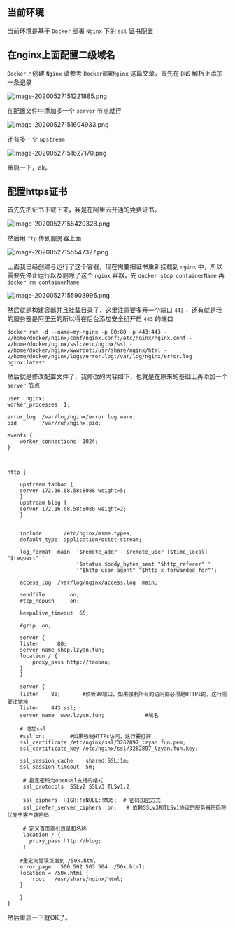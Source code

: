 ## 当前环境
当前环境是基于 `Docker` 部署 `Nginx` 下的 `ssl` 证书配置

## 在nginx上面配置二级域名

`Docker`上创建 `Nginx` 请参考 `Docker部署Nginx` 这篇文章，首先在 `DNS` 解析上添加一条记录

![image-20200527151221885.png](http://resource.lzyan.fun/lzyan_blog_system/2021_04_17/png/832922811960918016.png)

在配置文件中添加多一个 `server` 节点就行

![image-20200527151604933.png](http://resource.lzyan.fun/lzyan_blog_system/2021_04_17/png/832922887378698240.png)

还有多一个 `upstream`

![image-20200527151627170.png](http://resource.lzyan.fun/lzyan_blog_system/2021_04_17/png/832922976889339904.png)

重启一下，ok。

## 配置https证书

首先先把证书下载下来，我是在阿里云开通的免费证书。 

![image-20200527155420328.png](http://resource.lzyan.fun/lzyan_blog_system/2021_04_17/png/832923042756689920.png)

然后用 `ftp` 传到服务器上面

![image-20200527155547327.png](http://resource.lzyan.fun/lzyan_blog_system/2021_04_17/png/832923116593217536.png)

上面我已经创建与运行了这个容器，现在需要把证书重新挂载到 `nginx` 中，所以需要先停止运行以及删除了这个 `nginx` 容器，先 `docker stop containerName` 再 `docker rm containerName`

![image-20200527155903996.png](http://resource.lzyan.fun/lzyan_blog_system/2021_04_17/png/832923193806159872.png)

然后就是构建容器并且挂载目录了，这里注意要多开一个端口 `443` ，还有就是我的服务器是阿里云的所以得在后台添加安全组开启 `443` 的端口

```shell
docker run -d --name=my-nginx -p 80:80 -p 443:443 -v/home/docker/nginx/conf/nginx.conf:/etc/nginx/nginx.conf -v/home/docker/nginx/ssl:/etc/nginx/ssl -v/home/docker/nginx/wwwroot:/usr/share/nginx/html -v/home/docker/nginx/logs/error.log:/var/log/nginx/error.log nginx:latest
```

然后就是修改配置文件了，我修改的内容如下，也就是在原来的基础上再添加一个 `server` 节点

```
user  nginx;
worker_processes  1;

error_log  /var/log/nginx/error.log warn;
pid        /var/run/nginx.pid;

events {
    worker_connections  1024;
}



http {

    upstream taobao {
	server 172.16.68.58:8088 weight=5;
    }
    upstream blog {
	server 172.16.68.58:8080 weight=2;
    }


    include       /etc/nginx/mime.types;
    default_type  application/octet-stream;

    log_format  main  '$remote_addr - $remote_user [$time_local] "$request" '
                      '$status $body_bytes_sent "$http_referer" '
                      '"$http_user_agent" "$http_x_forwarded_for"';
    
    access_log  /var/log/nginx/access.log  main;
    
    sendfile        on;
    #tcp_nopush     on;
    
    keepalive_timeout  65;
    
    #gzip  on;
    
    server {
	listen      80;
	server_name shop.lzyan.fun;
	location / {
	    proxy_pass http://taobao;
	}
    }
    
    server {
    listen    80;       #侦听80端口，如果强制所有的访问都必须是HTTPs的，这行需要注销掉
    listen    443 ssl;
    server_name  www.lzyan.fun;             #域名

    # 增加ssl
    #ssl on;        #如果强制HTTPs访问，这行要打开
    ssl_certificate /etc/nginx/ssl/3262897_lzyan.fun.pem;
    ssl_certificate_key /etc/nginx/ssl/3262897_lzyan.fun.key;

    ssl_session_cache    shared:SSL:1m;
    ssl_session_timeout  5m;

     # 指定密码为openssl支持的格式
     ssl_protocols  SSLv2 SSLv3 TLSv1.2;

     ssl_ciphers  HIGH:!aNULL:!MD5;  # 密码加密方式
     ssl_prefer_server_ciphers  on;   # 依赖SSLv3和TLSv1协议的服务器密码将优先于客户端密码

     # 定义首页索引目录和名称
     location / {
       proxy_pass http://blog;
     }

    #重定向错误页面到 /50x.html
    error_page   500 502 503 504  /50x.html;
    location = /50x.html {
        root   /usr/share/nginx/html;
    }
    
    }
}
```

然后重启一下就OK了。